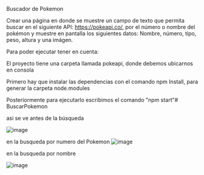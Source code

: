 Buscador de Pokemon


Crear una página en donde se muestre un campo de texto que permita buscar en el
siguiente API: https://pokeapi.co/, por el número o nombre del pokémon y muestre en
pantalla los siguientes datos: Nombre, número, tipo, peso, altura y una imágen.


Para poder ejecutar tener en cuenta:

El proyecto tiene una carpeta llamada pokeapi, donde debemos ubicarnos en consola

Primero hay que instalar las dependencias con el comando npm Install, para generar la carpeta node.modules

Posteriormente para ejecutarlo escribimos el comando "npm start"# BuscarPokemon


asi se ve antes de la búsqueda 

![image](https://user-images.githubusercontent.com/96093773/204944095-2ef95fdc-9cd7-4be9-b4d7-f6063b0a656a.png)


en la busqueda por numero del Pokemon
![image](https://user-images.githubusercontent.com/96093773/204944250-273fd0de-3720-4f72-9448-4af394d59be4.png)

en la busqueda por nombre 

![image](https://user-images.githubusercontent.com/96093773/204944464-cf3f36a4-5201-4cb6-ab8e-6da7770a712a.png)




